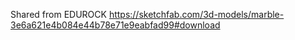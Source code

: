 Shared from EDUROCK
https://sketchfab.com/3d-models/marble-3e6a621e4b084e44b78e71e9eabfad99#download
